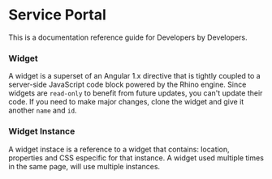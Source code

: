 # Service Portal
This is a documentation reference guide for Developers by Developers.

### Widget
A widget is a superset of an Angular 1.x directive that is tightly coupled to a server-side JavaScript code block powered by the Rhino engine.
Since widgets are `read-only` to benefit from future updates, you can't update their code. If you need to make major changes,
clone the widget and give it another `name` and `id`.

### Widget Instance
A widget instace is a reference to a widget that contains: location, properties and CSS especific for that instance. A widget used multiple times in the same page, will use multiple instances. 
